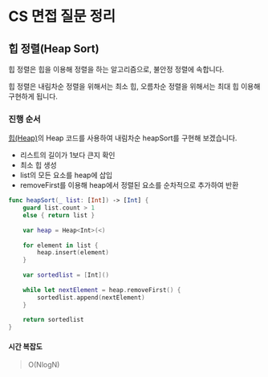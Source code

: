 # CS 면접 질문 정리

## 힙 정렬(Heap Sort)

힙 정렬은 힙을 이용해 정렬을 하는 알고리즘으로, 불안정 정렬에 속합니다.

힙 정렬은 내림차순 정렬을 위해서는 최소 힙, 오름차순 정렬을 위해서는 최대 힙 이용해 구현하게 됩니다.

### 진행 순서

[힙(Heap)](https://github.com/h-suo/CS-Interview/blob/main/content/24.03.27.md)의 Heap 코드를 사용하여 내림차순 heapSort를 구현해 보겠습니다.

- 리스트의 길이가 1보다 큰지 확인
- 최소 힙 생성
- list의 모든 요소를 heap에 삽입
- removeFirst를 이용해 heap에서 정렬된 요소를 순차적으로 추가하여 반환

```swift
func heapSort(_ list: [Int]) -> [Int] {
    guard list.count > 1
    else { return list }
    
    var heap = Heap<Int>(<)
    
    for element in list {
        heap.insert(element)
    }
    
    var sortedlist = [Int]()
    
    while let nextElement = heap.removeFirst() {
        sortedlist.append(nextElement)
    }
    
    return sortedlist
}
```

#### 시간 복잡도

> O(NlogN)
